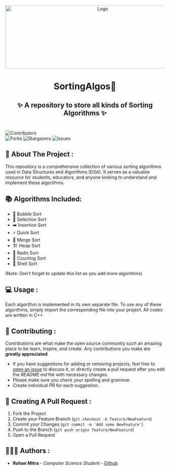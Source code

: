<br/>
<p align="center">
   <img src="https://github.com/Rohan-450/SortingAlgos/assets/124903208/37187416-7e07-4ba0-b6fb-5793decd4aad" alt="Logo" height="200" width="600" >
</p>
   

  <h1 align="center">SortingAlgos🚀</h1>

  <h2 align="center">
   ✨ A repository to store all kinds of Sorting Algorithms ✨ 
    <br/>
    <br/>
  </h2>
</p>

![Contributors](https://img.shields.io/github/contributors/Rohan-450/SortingAlgos?color=dark-green)  
![Forks](https://img.shields.io/github/forks/Rohan-450/SortingAlgos?style=social) 
![Stargazers](https://img.shields.io/github/stars/Rohan-450/SortingAlgos?style=social) 
![Issues](https://img.shields.io/github/issues/Rohan-450/SortingAlgos)  


## 📖 About The Project :
This repository is a comprehensive collection of various sorting algorithms used in Data Structures and Algorithms (DSA). It serves as a valuable resource for students, educators, and anyone looking to understand and implement these algorithms.

## 📚 Algorithms Included:
- 🧊 Bubble Sort
- 🎯 Selection Sort
- ➡️ Insertion Sort
- ⚡ Quick Sort
- 🔄 Merge Sort
- 🏗️ Heap Sort
- 🔢 Radix Sort
- 🧮 Counting Sort
- 🐚 Shell Sort

(Note: Don't forget to update this list as you add more algorithms)

## 💻 Usage :
Each algorithm is implemented in its own separate file. To use any of these algorithms, simply import the corresponding file into your project. All codes are written in C++

## 🤝 Contributing :
Contributions are what make the open source community such an amazing place to be learn, inspire, and create. Any contributions you make are **greatly appreciated**.
* If you have suggestions for adding or removing projects, feel free to [open an issue](https://github.com/Rohan-450/SortingAlgos/issues/new) to discuss it, or directly create a pull request after you edit the *README.md* file with necessary changes.
* Please make sure you check your spelling and grammar.
* Create individual PR for each suggestion.

## 📜 Creating A Pull Request :

1. Fork the Project
2. Create your Feature Branch (`git checkout -b feature/NewFeature`)
3. Commit your Changes (`git commit -m 'Add some NewFeature'`)
4. Push to the Branch (`git push origin feature/NewFeature`)
5. Open a Pull Request

## 👨🏻‍💻 Authors :

* **Rohan Mitra** - *Computer Science Student* - [Github](https://github.com/Rohan-450/) 
